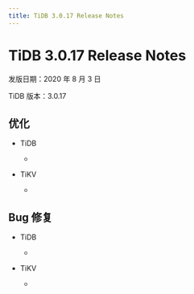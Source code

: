```yaml
---
title: TiDB 3.0.17 Release Notes
---
```


# TiDB 3.0.17 Release Notes

发版日期：2020 年 8 月 3 日

TiDB 版本：3.0.17

## 优化

+ TiDB

    - 

+ TiKV

    - 

## Bug 修复

+ TiDB

    - 

+ TiKV

    - 
